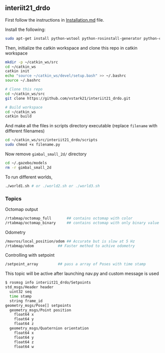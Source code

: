 ﻿## interiit21_drdo

First follow the instructions in [Installation.md](Installation.md) file.

Install the following:

```sh
sudo apt-get install python-wstool python-rosinstall-generator python-catkin-tools
```

Then, initialize the catkin workspace and clone this repo in catkin workspace

```sh
mkdir -p ~/catkin_ws/src
cd ~/catkin_ws
catkin init
echo "source ~/catkin_ws/devel/setup.bash" >> ~/.bashrc
source ~/.bashrc

# Clone this repo
cd ~/catkin_ws/src
git clone https://github.com/vstark21/interiit21_drdo.git

# Build workspace
cd ~/catkin_ws
catkin build
```

And make all the files in scripts directory executable (replace `filename` with different filenames)

```sh
cd ~/catkin_ws/src/interiit21_drdo/scripts
sudo chmod +x filename.py 
```

Now remove `gimbal_small_2d/` directory

```sh
cd ~/.gazebo/models
rm -r gimbal_small_2d
```

To run different worlds, 

```sh
./world1.sh # or ./world2.sh or ./world3.sh
```

### Topics

Octomap output
```bash
/rtabmap/octomap_full		## contains octomap with color
/rtabmap/octomap_binary		## contains octomap with only binary value
```

Odometry
```bash
/mavros/local_position/odom	## Accurate but is slow at 5 Hz
/rtabmap/odom			## Faster method to achive odometry
```

Controlling with setpoint
```bash
/setpoint_array         ## pass a array of Poses with time stamp
```
This topic will be active after launching nav.py
and custom message is used 
```bash
$ rosmsg info interiit21_drdo/Setpoints
std_msgs/Header header
  uint32 seq
  time stamp
  string frame_id
geometry_msgs/Pose[] setpoints
  geometry_msgs/Point position
    float64 x
    float64 y
    float64 z
  geometry_msgs/Quaternion orientation
    float64 x
    float64 y
    float64 z
    float64 w
```